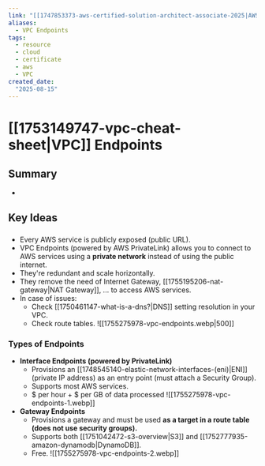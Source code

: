 ```yaml
---
link: "[[1747853373-aws-certified-solution-architect-associate-2025|AWS Certified Solution Architect Associate 2025]]"
aliases: 
  - VPC Endpoints
tags:
  - resource
  - cloud
  - certificate
  - aws
  - VPC
created_date:
  "2025-08-15"
---
```

# [[1753149747-vpc-cheat-sheet|VPC]] Endpoints
## Summary
- 
## Key Ideas
### 
- Every AWS service is publicly exposed (public URL).
- VPC Endpoints (powered by AWS PrivateLink) allows you to connect to AWS services using a **private network** instead of using the public internet.
- They're redundant and scale horizontally.
- They remove the need of Internet Gateway, [[1755195206-nat-gateway|NAT Gateway]], ... to access AWS services.
- In case of issues:
	- Check [[1750461147-what-is-a-dns?|DNS]] setting resolution in your VPC.
	- Check route tables.
![[1755275978-vpc-endpoints.webp|500]]

### Types of Endpoints
- **Interface Endpoints (powered by PrivateLink)**
	- Provisions an [[1748545140-elastic-network-interfaces-(eni)|ENI]] (private IP address) as an entry point (must attach a Security Group).
	- Supports most AWS services.
	- $ per hour + $ per GB of data processed
![[1755275978-vpc-endpoints-1.webp]]
- **Gateway Endpoints**
	- Provisions a gateway and must be used **as a target in a route table (does not use security groups).**
	- Supports both [[1751042472-s3-overview|S3]] and [[1752777935-amazon-dynamodb|DynamoDB]].
	- Free.
![[1755275978-vpc-endpoints-2.webp]]


